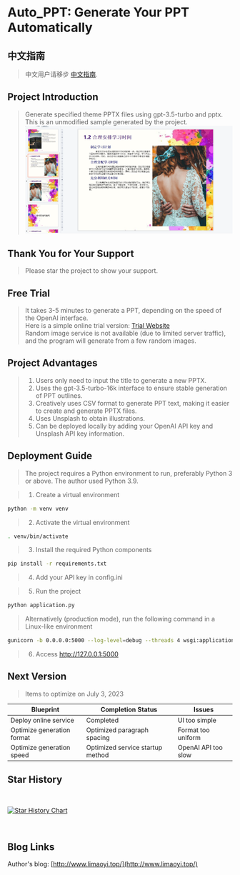 # Auto_PPT: Generate Your PPT Automatically

## 中文指南

> 中文用户请移步 [中文指南](./Readme.md).

## Project Introduction

> Generate specified theme PPTX files using gpt-3.5-turbo and pptx. \
> This is an unmodified sample generated by the project.
> ![img.png](img.png)

## Thank You for Your Support

> Please star the project to show your support.

## Free Trial

> It takes 3-5 minutes to generate a PPT, depending on the speed of the OpenAI interface. \
> Here is a simple online trial version: [Trial Website](http://www.limaoyi.top:5000/) \
> Random image service is not available (due to limited server traffic), and the program will generate from a few random images.

## Project Advantages

> 1. Users only need to input the title to generate a new PPTX.
> 2. Uses the gpt-3.5-turbo-16k interface to ensure stable generation of PPT outlines.
> 3. Creatively uses CSV format to generate PPT text, making it easier to create and generate PPTX files.
> 4. Uses Unsplash to obtain illustrations.
> 5. Can be deployed locally by adding your OpenAI API key and Unsplash API key information.

## Deployment Guide

> The project requires a Python environment to run, preferably Python 3 or above. The author used Python 3.9.

> 1. Create a virtual environment

```bash
python -m venv venv
```

> 2. Activate the virtual environment

```bash
. venv/bin/activate
```

> 3. Install the required Python components

```bash
pip install -r requirements.txt
```

> 4. Add your API key in config.ini

> 5. Run the project

```bash
python application.py
```

> Alternatively (production mode), run the following command in a Linux-like environment

```bash
gunicorn -b 0.0.0.0:5000 --log-level=debug --threads 4 wsgi:application > gunicorn.log 2>&1 &
```

> 6. Access http://127.0.0.1:5000

## Next Version
> Items to optimize on July 3, 2023
> 
| Blueprint      | Completion Status   | Issues            |
|---------------|--------------------|------------------|
| Deploy online service | Completed          | UI too simple        |
| Optimize generation format | Optimized paragraph spacing | Format too uniform        |
| Optimize generation speed | Optimized service startup method | OpenAI API too slow |

## Star History
<br>

[![Star History Chart](https://api.star-history.com/svg?repos=limaoyi1/Auto_PPT&type=Timeline)](https://star-history.com/#limaoyi1/Auto_PPT&Timeline)

</br>

## Blog Links

Author's blog: [http://www.limaoyi.top/](http://www.limaoyi.top/)
